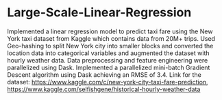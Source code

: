# Large-Scale-Linear-Regression
Implemented a linear regression model to predict taxi fare using the New York taxi dataset from Kaggle which contains data from 20M+ trips.
Used Geo-hashing to split New York city into smaller blocks and converted the location data into categorical variables and augmented the dataset with hourly weather data. 
Data preprocessing and feature engineering were parallelized using Dask. Implemented a parallelized mini-batch Gradient Descent algorithm using Dask achieving an RMSE of 3.4. 
Link for the dataset: https://www.kaggle.com/c/new-york-city-taxi-fare-prediction, https://www.kaggle.com/selfishgene/historical-hourly-weather-data

